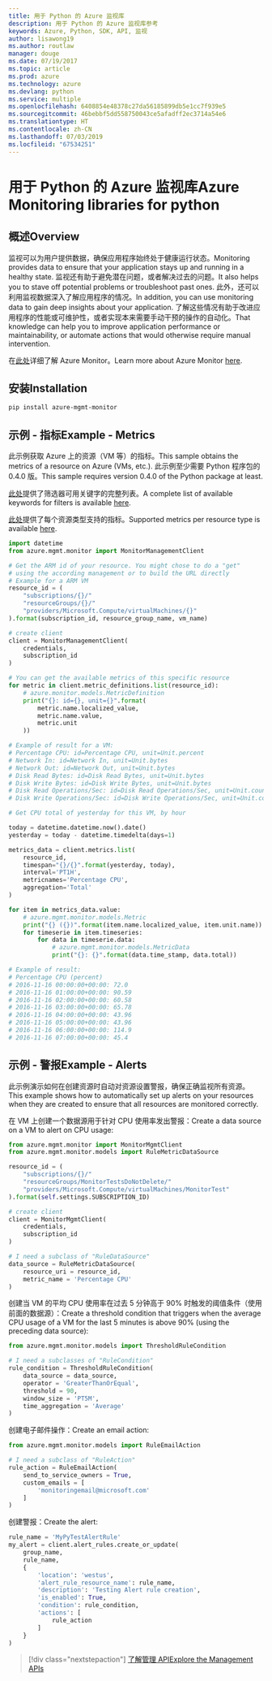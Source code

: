 ```yaml
---
title: 用于 Python 的 Azure 监视库
description: 用于 Python 的 Azure 监视库参考
keywords: Azure, Python, SDK, API, 监视
author: lisawong19
ms.author: routlaw
manager: douge
ms.date: 07/19/2017
ms.topic: article
ms.prod: azure
ms.technology: azure
ms.devlang: python
ms.service: multiple
ms.openlocfilehash: 6408854e48378c27da56185899db5e1cc7f939e5
ms.sourcegitcommit: 46bebbf5dd558750043ce5afadff2ec3714a54e6
ms.translationtype: HT
ms.contentlocale: zh-CN
ms.lasthandoff: 07/03/2019
ms.locfileid: "67534251"
---
```

# <a name="azure-monitoring-libraries-for-python"></a><span data-ttu-id="8b11d-104">用于 Python 的 Azure 监视库</span><span class="sxs-lookup"><span data-stu-id="8b11d-104">Azure Monitoring libraries for python</span></span>

## <a name="overview"></a><span data-ttu-id="8b11d-105">概述</span><span class="sxs-lookup"><span data-stu-id="8b11d-105">Overview</span></span> 
<span data-ttu-id="8b11d-106">监视可以为用户提供数据，确保应用程序始终处于健康运行状态。</span><span class="sxs-lookup"><span data-stu-id="8b11d-106">Monitoring provides data to ensure that your application stays up and running in a healthy state.</span></span> <span data-ttu-id="8b11d-107">监视还有助于避免潜在问题，或者解决过去的问题。</span><span class="sxs-lookup"><span data-stu-id="8b11d-107">It also helps you to stave off potential problems or troubleshoot past ones.</span></span> <span data-ttu-id="8b11d-108">此外，还可以利用监视数据深入了解应用程序的情况。</span><span class="sxs-lookup"><span data-stu-id="8b11d-108">In addition, you can use monitoring data to gain deep insights about your application.</span></span> <span data-ttu-id="8b11d-109">了解这些情况有助于改进应用程序的性能或可维护性，或者实现本来需要手动干预的操作的自动化。</span><span class="sxs-lookup"><span data-stu-id="8b11d-109">That knowledge can help you to improve application performance or maintainability, or automate actions that would otherwise require manual intervention.</span></span>

<span data-ttu-id="8b11d-110">在[此处](https://docs.microsoft.com/azure/monitoring-and-diagnostics/monitoring-overview-azure-monitor)详细了解 Azure Monitor。</span><span class="sxs-lookup"><span data-stu-id="8b11d-110">Learn more about Azure Monitor [here](https://docs.microsoft.com/azure/monitoring-and-diagnostics/monitoring-overview-azure-monitor).</span></span> 

## <a name="installation"></a><span data-ttu-id="8b11d-111">安装</span><span class="sxs-lookup"><span data-stu-id="8b11d-111">Installation</span></span>
```bash
pip install azure-mgmt-monitor
```

## <a name="example---metrics"></a><span data-ttu-id="8b11d-112">示例 - 指标</span><span class="sxs-lookup"><span data-stu-id="8b11d-112">Example - Metrics</span></span>
<span data-ttu-id="8b11d-113">此示例获取 Azure 上的资源（VM 等）的指标。</span><span class="sxs-lookup"><span data-stu-id="8b11d-113">This sample obtains the metrics of a resource on Azure (VMs, etc.).</span></span> <span data-ttu-id="8b11d-114">此示例至少需要 Python 程序包的 0.4.0 版。</span><span class="sxs-lookup"><span data-stu-id="8b11d-114">This sample requires version 0.4.0 of the Python package at least.</span></span>

<span data-ttu-id="8b11d-115">[此处](https://msdn.microsoft.com/library/azure/mt743622.aspx)提供了筛选器可用关键字的完整列表。</span><span class="sxs-lookup"><span data-stu-id="8b11d-115">A complete list of available keywords for filters is available [here](https://msdn.microsoft.com/library/azure/mt743622.aspx).</span></span>

<span data-ttu-id="8b11d-116">[此处](https://docs.microsoft.com/azure/monitoring-and-diagnostics/monitoring-supported-metrics)提供了每个资源类型支持的指标。</span><span class="sxs-lookup"><span data-stu-id="8b11d-116">Supported metrics per resource type is available [here](https://docs.microsoft.com/azure/monitoring-and-diagnostics/monitoring-supported-metrics).</span></span>

```python
import datetime
from azure.mgmt.monitor import MonitorManagementClient

# Get the ARM id of your resource. You might chose to do a "get"
# using the according management or to build the URL directly
# Example for a ARM VM
resource_id = (
    "subscriptions/{}/"
    "resourceGroups/{}/"
    "providers/Microsoft.Compute/virtualMachines/{}"
).format(subscription_id, resource_group_name, vm_name)

# create client
client = MonitorManagementClient(
    credentials,
    subscription_id
)

# You can get the available metrics of this specific resource
for metric in client.metric_definitions.list(resource_id):
    # azure.monitor.models.MetricDefinition
    print("{}: id={}, unit={}".format(
        metric.name.localized_value,
        metric.name.value,
        metric.unit
    ))

# Example of result for a VM:
# Percentage CPU: id=Percentage CPU, unit=Unit.percent
# Network In: id=Network In, unit=Unit.bytes
# Network Out: id=Network Out, unit=Unit.bytes
# Disk Read Bytes: id=Disk Read Bytes, unit=Unit.bytes
# Disk Write Bytes: id=Disk Write Bytes, unit=Unit.bytes
# Disk Read Operations/Sec: id=Disk Read Operations/Sec, unit=Unit.count_per_second
# Disk Write Operations/Sec: id=Disk Write Operations/Sec, unit=Unit.count_per_second

# Get CPU total of yesterday for this VM, by hour

today = datetime.datetime.now().date()
yesterday = today - datetime.timedelta(days=1)

metrics_data = client.metrics.list(
    resource_id,
    timespan="{}/{}".format(yesterday, today),
    interval='PT1H',
    metricnames='Percentage CPU',
    aggregation='Total'
)

for item in metrics_data.value:
    # azure.mgmt.monitor.models.Metric
    print("{} ({})".format(item.name.localized_value, item.unit.name))
    for timeserie in item.timeseries:
        for data in timeserie.data:
            # azure.mgmt.monitor.models.MetricData
            print("{}: {}".format(data.time_stamp, data.total))

# Example of result:
# Percentage CPU (percent)
# 2016-11-16 00:00:00+00:00: 72.0
# 2016-11-16 01:00:00+00:00: 90.59
# 2016-11-16 02:00:00+00:00: 60.58
# 2016-11-16 03:00:00+00:00: 65.78
# 2016-11-16 04:00:00+00:00: 43.96
# 2016-11-16 05:00:00+00:00: 43.96
# 2016-11-16 06:00:00+00:00: 114.9
# 2016-11-16 07:00:00+00:00: 45.4
```

## <a name="example---alerts"></a><span data-ttu-id="8b11d-117">示例 - 警报</span><span class="sxs-lookup"><span data-stu-id="8b11d-117">Example - Alerts</span></span>
<span data-ttu-id="8b11d-118">此示例演示如何在创建资源时自动对资源设置警报，确保正确监视所有资源。</span><span class="sxs-lookup"><span data-stu-id="8b11d-118">This example shows how to automatically set up alerts on your resources when they are created to ensure that all resources are monitored correctly.</span></span>

<span data-ttu-id="8b11d-119">在 VM 上创建一个数据源用于针对 CPU 使用率发出警报：</span><span class="sxs-lookup"><span data-stu-id="8b11d-119">Create a data source on a VM to alert on CPU usage:</span></span>
```python
from azure.mgmt.monitor import MonitorMgmtClient
from azure.mgmt.monitor.models import RuleMetricDataSource

resource_id = (
    "subscriptions/{}/"
    "resourceGroups/MonitorTestsDoNotDelete/"
    "providers/Microsoft.Compute/virtualMachines/MonitorTest"
).format(self.settings.SUBSCRIPTION_ID)

# create client
client = MonitorMgmtClient(
    credentials,
    subscription_id
)

# I need a subclass of "RuleDataSource"
data_source = RuleMetricDataSource(
    resource_uri = resource_id,
    metric_name = 'Percentage CPU'
)
```
<span data-ttu-id="8b11d-120">创建当 VM 的平均 CPU 使用率在过去 5 分钟高于 90% 时触发的阈值条件（使用前面的数据源）：</span><span class="sxs-lookup"><span data-stu-id="8b11d-120">Create a threshold condition that triggers when the average CPU usage of a VM for the last 5 minutes is above 90% (using the preceding data source):</span></span>
```python
from azure.mgmt.monitor.models import ThresholdRuleCondition

# I need a subclasses of "RuleCondition"
rule_condition = ThresholdRuleCondition(
    data_source = data_source,
    operator = 'GreaterThanOrEqual',
    threshold = 90,
    window_size = 'PT5M',
    time_aggregation = 'Average'
)
```

<span data-ttu-id="8b11d-121">创建电子邮件操作：</span><span class="sxs-lookup"><span data-stu-id="8b11d-121">Create an email action:</span></span>
```python
from azure.mgmt.monitor.models import RuleEmailAction

# I need a subclass of "RuleAction"
rule_action = RuleEmailAction(
    send_to_service_owners = True,
    custom_emails = [
        'monitoringemail@microsoft.com'
    ]
)
```

<span data-ttu-id="8b11d-122">创建警报：</span><span class="sxs-lookup"><span data-stu-id="8b11d-122">Create the alert:</span></span>
```python
rule_name = 'MyPyTestAlertRule'
my_alert = client.alert_rules.create_or_update(
    group_name,
    rule_name,
    {
        'location': 'westus',
        'alert_rule_resource_name': rule_name,
        'description': 'Testing Alert rule creation',
        'is_enabled': True,
        'condition': rule_condition,
        'actions': [
            rule_action
        ]
    }
)
```
> [!div class="nextstepaction"]
> [<span data-ttu-id="8b11d-123">了解管理 API</span><span class="sxs-lookup"><span data-stu-id="8b11d-123">Explore the Management APIs</span></span>](/python/api/overview/azure/monitoring/management)
